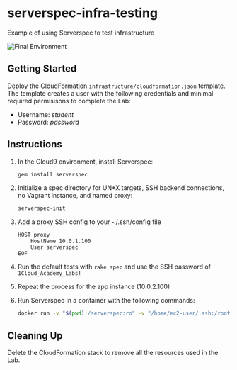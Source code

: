 # serverspec-infra-testing

Example of using Serverspec to test infrastructure

![Final Environment](https://user-images.githubusercontent.com/3911650/39964780-7994a4fa-5649-11e8-8695-e345ca893785.png)

## Getting Started

Deploy the CloudFormation `infrastructure/cloudformation.json` template. The template creates a user with the following credentials and minimal required permisisons to complete the Lab:

- Username: _student_
- Password: _password_

## Instructions

1. In the Cloud9 environment, install Serverspec:

    ```sh
    gem install serverspec
    ```

1. Initialize a spec directory for UN*X targets, SSH backend connections, no Vagrant instance, and named proxy:

    ```sh
    serverspec-init
    ```

1. Add a proxy SSH config to your ~/.ssh/config file

    ```config
    HOST proxy
        HostName 10.0.1.100
        User serverspec
    EOF
    ```

1. Run the default tests with `rake spec` and use the SSH password of `1Cloud_Academy_Labs!`

1. Repeat the process for the app instance (10.0.2.100)

1. Run Serverspec in a container with the following commands:

    ```sh
    docker run -v "$(pwd):/serverspec:ro" -v "/home/ec2-user/.ssh:/root/.ssh:ro" -t --rm lrakai/serverspec:1.0.0 spec
    ```

## Cleaning Up

Delete the CloudFormation stack to remove all the resources used in the Lab.